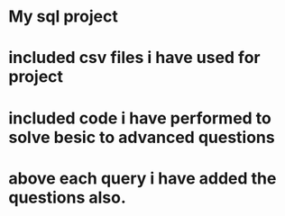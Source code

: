 # My sql project 
# included csv files i have used for project
# included code i have performed to solve besic to advanced questions
# above each query i have added the questions also.
